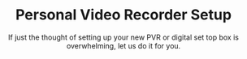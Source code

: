 ---sort_key: 25layout: "sku"id: personal-video-recorder-setup-set-top-boxtitle: "Personal Video Recorder Setup"heading: "Personal Video Recorder Setup"subtitle: "If just the thought of setting up your new PVR or digital set top box is overwhelming, let us do it for you."category: "Home Entertainment"category_description: "Services for TVs and Home Theatre devices."features: - feature: "Personal Video Recorder or Set Top Box connected to an existing TV, power outlet and antenna outlet" - feature: "PVR connected to an existing home network and internet connection" - feature: "Digital reception checked for quality" - feature: "Walkthrough of basic features" - feature: "Cables are neatly arranged" - feature: "Packaging cleaned up and recycled"price: "149"unit: "set top box"australia_only: "Yes"---